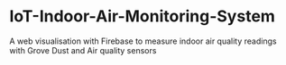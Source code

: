 # IoT-Indoor-Air-Monitoring-System
A web visualisation with Firebase to measure indoor air quality readings with Grove Dust and Air quality sensors
